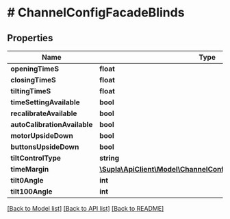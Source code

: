 # # ChannelConfigFacadeBlinds

## Properties

Name | Type | Description | Notes
------------ | ------------- | ------------- | -------------
**openingTimeS** | **float** |  | [optional]
**closingTimeS** | **float** |  | [optional]
**tiltingTimeS** | **float** |  | [optional]
**timeSettingAvailable** | **bool** |  | [optional]
**recalibrateAvailable** | **bool** |  | [optional]
**autoCalibrationAvailable** | **bool** |  | [optional]
**motorUpsideDown** | **bool** |  | [optional]
**buttonsUpsideDown** | **bool** |  | [optional]
**tiltControlType** | **string** |  | [optional]
**timeMargin** | [**\Supla\ApiClient\Model\ChannelConfigFacadeBlindsTimeMargin**](ChannelConfigFacadeBlindsTimeMargin.md) |  | [optional]
**tilt0Angle** | **int** |  | [optional]
**tilt100Angle** | **int** |  | [optional]

[[Back to Model list]](../../README.md#models) [[Back to API list]](../../README.md#endpoints) [[Back to README]](../../README.md)
